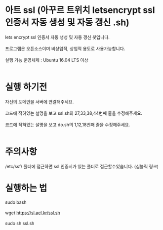 # 아트 ssl (아꾸르 트위치 letsencrypt ssl 인증서 자동 생성 및 자동 갱신 .sh) 
 lets encrypt ssl 인증서 자동 생성 및 자동 갱신 봇입니다.<br><br>
프로그램은 오픈소스이며 비상업적, 상업적 용도로 사용가능합니다. <br><br>
실행 가능 운영체제 : Ubuntu 16.04 LTS 이상 <br><br>
# 실행 하기전
자신의 도메인을 서버에 연결해주세요. <br><br>
코드에 적혀있는 설명을 보고 ssl.sh의 27,33,38,44번째 줄을 수정해주세요.<br><br>
코드에 적혀있는 설명을 보고 do.sh의 1,12,18번째 줄을 수정해주세요.<br><br>
# 주의사항 
/etc/ssf/ 폴더에 접근하면 ssl 인증서가 있는 폴더로 접근할수있습니다. (심볼릭 링크)
# 실행하는 법 <br>
sudo bash <br><br>
wget https://sl.ael.kr/ssl.sh <br><br>
sudo sh ssl.sh<br><br>
